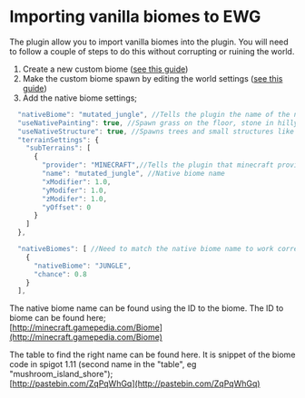 # Importing vanilla biomes to EWG

The plugin allow you to import vanilla biomes into the plugin. You will need to follow a couple of steps to do this without corrupting or ruining the world.

1. Create a new custom biome \([see this guide](create-a-custom-biome.md)\)
2. Make the custom biome spawn by editing the world settings \([see this guide](../beginner/world-settings-world-settings.json.md)\)
3. Add the native biome settings;

```javascript
  "nativeBiome": "mutated_jungle", //Tells the plugin the name of the native biome. Native biome names, names for 1.10 is listed here; http://jetpad.io/65d7ba2
  "useNativePainting": true, //Spawn grass on the floor, stone in hilly areas etc.
  "useNativeStructure": true, //Spawns trees and small structures like lakes, ice spikes etc.
  "terrainSettings": {
    "subTerrains": [
      {
        "provider": "MINECRAFT",//Tells the plugin that minecraft provide the biome and not the plugin
        "name": "mutated_jungle", //Native biome name
        "xModifier": 1.0,
        "yModifer": 1.0,
        "zModifer": 1.0,
        "yOffset": 0
      }
    ]
  },

  "nativeBiomes": [ //Need to match the native biome name to work correctly (Bukkit name)
    {
      "nativeBiome": "JUNGLE",
      "chance": 0.8
    }
  ],
```

The native biome name can be found using the ID to the biome. The ID to biome can be found here;  
[http://minecraft.gamepedia.com/Biome](http://minecraft.gamepedia.com/Biome)

The table to find the right name can be found here. It is snippet of the biome code in spigot 1.11 \(second name in the "table", eg "mushroom\_island\_shore"\);  
[http://pastebin.com/ZqPqWhGq](http://pastebin.com/ZqPqWhGq)

